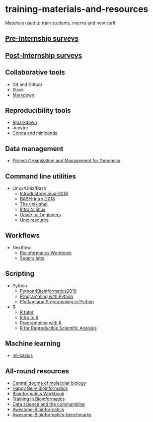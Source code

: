 # training-materials-and-resources
Materials used to train students, interns and new staff

## [Pre-Internship surveys](https://drive.google.com/drive/folders/1DpyNTSyehvnB4HH0kBfHyxz0Inb4_nxJ?usp=sharing)
## [Post-Internship surveys](https://drive.google.com/drive/folders/1NqTahfOPDJh7LU8cVHwyPChgKF3o5mOw?usp=sharing)

## Collaborative tools
- Git and Github
- Slack
- [Markdown](https://guides.github.com/features/mastering-markdown/)

## Reproducibility tools
- [Rmarkdown](https://slides.djnavarro.net/starting-rmarkdown/#1)
- Jupyter
- [Conda and miniconda](https://astrobiomike.github.io/unix/conda-intro)

## Data management
- [Project Organization and Management for Genomics](https://datacarpentry.org/organization-genomics/)

## Command line utilities
- Linux/Unix/Bash
    -  [IntroductoryLinux-2019](https://github.com/eanbit-rt/IntroductoryLinux-2019)
    -  [BASH-Intro-2018](https://big-sa.github.io/BASH-Intro-2018/)
    -  [The unix shell](http://swcarpentry.github.io/shell-novice/)
    -  [Intro to linux](https://github.com/BioinfoNet/Introduction_To_Linux)
    -  [Guide for beginners](https://linuxconfig.org/bash-scripting-tutorial-for-beginners)
    -  [Unix resource](https://astrobiomike.github.io/unix/)

## Workflows
- Nextflow
    - [Bioinformatics Workbook](https://bioinformaticsworkbook.org/dataAnalysis/nextflow/02_creatingAworkflow.html#gsc.tab=0)
    - [Seqera labs](https://seqera.io/training/)

## Scripting
- Python
    - [Python4Bioinformatics2019](https://github.com/kipkurui/Python4Bioinformatics2019)
    - [Programming with Python](https://swcarpentry.github.io/python-novice-inflammation/)
    - [Plotting and Programming in Python](http://swcarpentry.github.io/python-novice-gapminder/)
- R 
   - [R tutor](https://www.r-tutor.com/r-introduction)
   - [Intro to R](https://datacarpentry.org/R-ecology-lesson/01-intro-to-r.html)
   - [Programming with R](http://swcarpentry.github.io/r-novice-inflammation/)
   - [R for Reproducible Scientific Analysis](http://swcarpentry.github.io/r-novice-gapminder/)

## Machine learning
- [ml-basics](https://github.com/MicrosoftDocs/ml-basics)

## All-round resources
   - [Central dogma of molecular biology](https://github.com/okeyoallan/Central-dogma-of-molecular-biology) 
   - [Happy Belly Bioinformatics](https://astrobiomike.github.io/)
   - [Bioinformatics Workbook](https://bioinformaticsworkbook.org/#gsc.tab=0)
   - [Training in Bioinformatics](https://pickingupthetabb.wordpress.com/building-a-bioinformaticist/free-online-training-in-bioinformatics-and-biostatistics/)
   - [Data science and the commandline](https://www.datascienceatthecommandline.com/)
   - [Awesome-Bioinformatics](https://github.com/danielecook/Awesome-Bioinformatics)
   - [Awesome-Bioinformatics-benchmarks](https://github.com/j-andrews7/awesome-bioinformatics-benchmarks)
